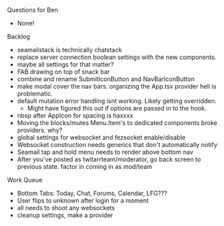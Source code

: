 Questions for Ben
* None!

Backlog
* seamailstack is technically chatstack
* replace server connection boolean settings with the new components.
* maybe all settings for that matter?
* FAB drawing on top of snack bar
* combine and rename SubmitIconButton and NavBarIconButton
* make modal cover the nav bars. organizing the App.tsx provider hell is problematic.
* default mutation error handling isnt working. Likely getting overridden.
  * Might have figured this out if options are passed in to the hook.
* nbsp after AppIcon for spacing is haxxxx
* Moving the blocks/mutes Menu.Item's to dedicated components broke providers. why?
* global settings for websocket and fezsocket enable/disable
* Websocket construction needs generics that don't automatically notify
* Seamail tap and hold menu needs to render above bottom nav
* After you've posted as twitarrteam/moderator, go back screen to previous state. factor in coming in as mod/team

Work Queue
* Bottom Tabs: Today, Chat, Forums, Calendar, LFG???
* User flips to unknown after login for a moment
* all needs to shoot any websockets
* cleanup settings, make a provider
